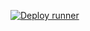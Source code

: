 [![Deploy runner](https://github.com/aslantecklead/NewsGenerator/actions/workflows/github_ci.yml/badge.svg)](https://github.com/aslantecklead/NewsGenerator/actions/workflows/github_ci.yml)
